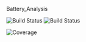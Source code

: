 ﻿Battery_Analysis

![Build Status](https://img.shields.io/github/workflow/status/username/repository/CI)
![Build Status](https://travis-ci.com/Waltberry/Battery_Analysis1.svg?branch=main)

![Coverage](https://img.shields.io/codecov/c/github/Waltberry/Battery_Analysis1)

